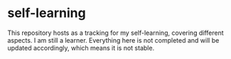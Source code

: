 # self-learning
This repository hosts as a tracking for my self-learning, covering different aspects. I am still a learner. Everything here is not completed and will be updated accordingly, which means it is not stable.
